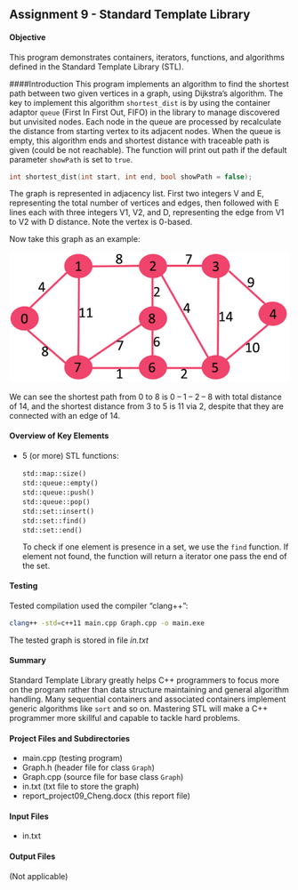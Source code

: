 ## Assignment 9 - Standard Template Library

#### Objective
This program demonstrates containers, iterators, functions, and algorithms defined in the Standard Template Library (STL).

####Introduction
This program implements an algorithm to find the shortest path between two given vertices in a graph, using Dijkstra’s algorithm. The key to implement this algorithm `shortest_dist` is by using the container adaptor `queue` (First In First Out, FIFO) in the library to manage discovered but unvisited nodes. Each node in the queue are processed by recalculate the distance from starting vertex to its adjacent nodes. When the queue is empty, this algorithm ends and shortest distance with traceable path is given (could be not reachable). The function will print out path if the default parameter `showPath` is set to `true`.

```cpp
int shortest_dist(int start, int end, bool showPath = false);
```

The graph is represented in adjacency list. First two integers V and E, representing the total number of vertices and edges, then followed with E lines each with three integers V1, V2, and D, representing the edge from V1 to V2 with D distance. Note the vertex is 0-based.

Now take this graph as an example:

![demo](https://github.com/cygwins/learnCpp11/blob/master/Prog9%20Dijkstra%20-%20STL/Fig-11.jpg?raw=true "demo")

We can see the shortest path from 0 to 8 is 0 – 1 – 2 – 8 with total distance of 14, and the shortest distance from 3 to 5 is 11 via 2, despite that they are connected with an edge of 14.

#### Overview of Key Elements
- 5 (or more) STL functions:
  
  `std::map::size()`  
  `std::queue::empty()`  
  `std::queue::push()`  
  `std::queue::pop()`  
  `std::set::insert()`  
  `std::set::find()`  
  `std::set::end()`  

  To check if one element is presence in a set, we use the `find` function. If element not found, the function will return a iterator one pass the end of the set.

#### Testing
Tested compilation used the compiler “clang++”:

```bash
clang++ -std=c++11 main.cpp Graph.cpp -o main.exe
```

The tested graph is stored in file _in.txt_

#### Summary
Standard Template Library greatly helps C++ programmers to focus more on the program rather than data structure maintaining and general algorithm handling. Many sequential containers and associated containers implement generic algorithms like `sort` and so on. Mastering STL will make a C++ programmer more skillful and capable to tackle hard problems.

#### Project Files and Subdirectories
- main.cpp (testing program)
- Graph.h (header file for class `Graph`) 
- Graph.cpp (source file for base class `Graph`)
- in.txt (txt file to store the graph) 
- report\_project09\_Cheng.docx (this report file)

#### Input Files
- in.txt

#### Output Files
(Not applicable)
